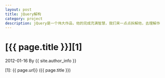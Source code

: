 ```yaml
---
layout: post
title: jQuery解构
category: project
description: jQuery是一个伟大作品，他的完成充满智慧，我们来一点点拆解他，去理解作者的思想精华。
---
```

# [{{ page.title }}][1]
2012-01-16 By {{ site.author_info }}


[mmcatt]:    http://mmcatt.github.io  "mmcatt"
[1]:    {{ page.url}}  ({{ page.title }})

